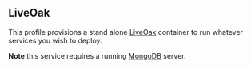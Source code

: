 ## LiveOak

This profile provisions a stand alone [LiveOak](http://liveoak.io/) container to run whatever services you wish to deploy.

**Note** this service requires a running [MongoDB](http://www.mongodb.org/) server.

